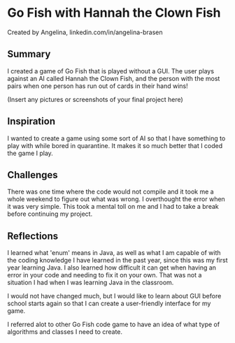 # Go Fish with Hannah the Clown Fish

Created by Angelina, linkedin.com/in/angelina-brasen

## Summary

I created a game of Go Fish that is played without a GUI. The user plays against an AI called Hannah the Clown Fish, and the person with the most pairs when one person has run out of cards in their hand wins!

(Insert any pictures or screenshots of your final project here)

## Inspiration

I wanted to create a game using some sort of AI so that I have something to play with while bored in quarantine. It makes it so much better that I coded the game I play.

## Challenges

There was one time where the code would not compile and it took me a whole weekend to figure out what was wrong. I overthought the error when it was very simple. This took a mental toll on me and I had to take a break before continuing my project.

## Reflections

I learned what 'enum' means in Java, as well as what I am capable of with the coding knowledge I have learned in the past year, since this was my first year learning Java. I also learned how difficult it can get when having an error in your code and needing to fix it on your own. That was not a situation I had when I was learning Java in the classroom. 

I would not have changed much, but I would like to learn about GUI before school starts again so that I can create a user-friendly interface for my game.

I referred alot to other Go Fish code game to have an idea of what type of algorithms and classes I need to create.
